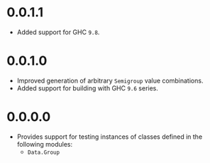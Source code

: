 # 0.0.1.1

- Added support for GHC `9.8`.

# 0.0.1.0

- Improved generation of arbitrary `Semigroup` value combinations.
- Added support for building with GHC `9.6` series.

# 0.0.0.0

- Provides support for testing instances of classes defined in the following
  modules:
    - `Data.Group`
